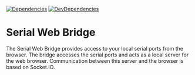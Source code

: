 [![Dependencies](https://img.shields.io/david/edenb/serial-web-bridge.svg)](https://david-dm.org/edenb/serial-web-bridge)
[![DevDependencies](https://img.shields.io/david/dev/edenb/serial-web-bridge.svg)](https://david-dm.org/edenb/serial-web-bridge?type=dev)
# Serial Web Bridge
The Serial Web Bridge provides access to your local serial ports from the browser. The bridge accesses the serial ports and acts as a local server for the web browser. Communication between this server and the browser is based on Socket.IO.

